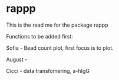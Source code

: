 # rappp

This is the read me for the package rappp

Functions to be added first:

Sofia - Bead count plot, first focus is to plot.

August - 

Cicci - data transfomering, a-hIgG

